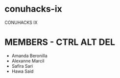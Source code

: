 # conuhacks-ix

CONUHACKS IX

# MEMBERS - CTRL ALT DEL
- Amanda Beronilla
- Alexanne Marcil
- Safira Sari
- Hawa Said
